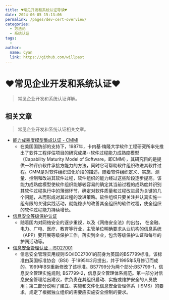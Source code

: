 ```yaml
---
title: ♥常见开发和系统认证导读♥
date: 2024-06-05 15:13:06
permalink: /pages/dev-cert-overview/
categories:
  - 方法论
  - 系统认证
tags:
  - 
author: 
  name: Cyan
  link: https://github.com/willpast
---
```

# ♥常见企业开发和系统认证♥

> 常见企业开发和系统认证详解。

 

## 相关文章

> 常见企业开发和系统认证相关文章。

  * [能力成熟度模型集成认证 - CMMI](/pages/dev-cert-cmm)
    * 在美国国防部的支持下，1987年，卡内基·梅隆大学软件工程研究所率先推出了软件工程评估项目的研究成果--软件过程能力成熟度模型（Capability Maturity Model of Software，即CMM），其研究目的是提供一种评价软件承接方能力的方法，同时它可帮助软件组织改进其软件过程。CMM是对软件组织进化阶段的描述，随着软件组织定义、实施、测量、控制和改进其软件过程，软件组织的能力经过这些阶段逐步提高。该能力成熟度模型使软件组织能够较容易的确定其当前过程的成熟度并识别其软件过程执行中的薄弱环节，确定对软件质量和过程改进最为关键的几个问题，从而形成对其过程的改进策略。软件组织只要关注并认真实施一组有限的关键实践活动，就能稳步的改善其全组织的软件过程，使全组织的软件过程能力持续增长。
  * [信息安全等级保护认证](/pages/dev-cert-dengbao)
    * 随着国内对网络安全的逐步重视，以及《网络安全法》的出台， 在金融、电力、广电、医疗、教育等行业，主管单位明确要求从业机构的信息系统（APP）要开展等级保护工作。落实到企业，包含等级保护认证和每年的护网活动等。
  * [信息安全管理认证 - ISO27001](/pages/dev-cert-iso27001)
    * 信息安全管理实用规则ISO/IEC27001的前身为英国的BS7799标准，该标准由英国标准协会（BSI）于1995年2月提出，并于1995年5月修订而成的。1999年BSI重新修改了该标准。BS7799分为两个部分:BS7799-1，信息安全管理实施规则; BS7799-2，信息安全管理体系规范。第一部分对信息安全管理给出建议，供负责在其组织启动、实施或维护安全的人员使用；第二部分说明了建立、实施和文件化信息安全管理体系（ISMS）的要求，规定了根据独立组织的需要应实施安全控制的要求。


 